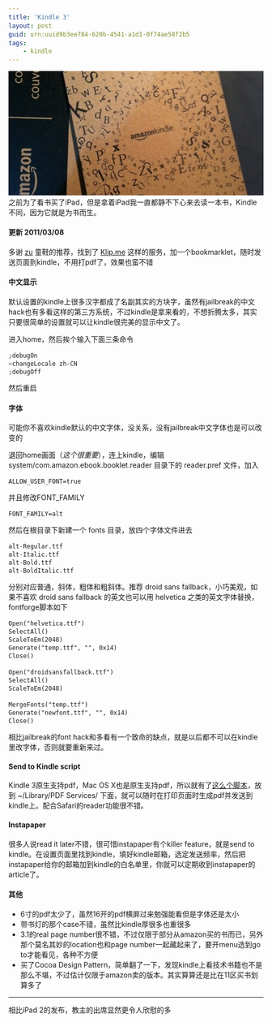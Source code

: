```yaml
---
title: 'Kindle 3'
layout: post
guid: urn:uuid9b3ee784-620b-4541-a1d1-0f74ae58f2b5
tags:
    - kindle
---
```


![""](/media/images/2011/03/07/kindle.jpg)
之前为了看书买了iPad，但是拿着iPad我一直都静不下心来去读一本书，Kindle不同，因为它就是为书而生。

#### 更新 2011/03/08

多谢 [zu](http://gopherwood.info/2011/03/07/kindle.html#comment-161751394) 童鞋的推荐，找到了 [Klip.me](http://www.klip.me/) 这样的服务，加一个bookmarklet，随时发送页面到kindle，不用打pdf了，效果也蛮不错

#### 中文显示

默认设置的kindle上很多汉字都成了名副其实的方块字，虽然有jailbreak的中文hack也有多看这样的第三方系统，不过kindle是拿来看的，不想折腾太多，其实只要很简单的设置就可以让kindle很完美的显示中文了。

进入home，然后挨个输入下面三条命令

    ;debugOn
    ~changeLocale zh-CN
    ;debugOff
    
然后重启

#### 字体

可能你不喜欢kindle默认的中文字体，没关系，没有jailbreak中文字体也是可以改变的

退回home画面（*这个很重要*），连上kindle，编辑 system/com.amazon.ebook.booklet.reader 目录下的 reader.pref 文件，加入

    ALLOW_USER_FONT=true
    
并且修改FONT_FAMILY

    FONT_FAMILY=alt
    
然后在根目录下新建一个 fonts 目录，放四个字体文件进去

    alt-Regular.ttf
    alt-Italic.ttf
    alt-Bold.ttf
    alt-BoldItalic.ttf
    
分别对应普通，斜体，粗体和粗斜体。推荐 droid sans fallback，小巧美观，如果不喜欢 droid sans fallback 的英文也可以用 helvetica 之类的英文字体替换，fontforge脚本如下

    Open("helvetica.ttf")
    SelectAll()
    ScaleToEm(2048)
    Generate("temp.ttf", "", 0x14)
    Close()

    Open("droidsansfallback.ttf")
    SelectAll()
    ScaleToEm(2048)

    MergeFonts("temp.ttf")
    Generate("newfont.ttf", "", 0x14)
    Close()

相比jailbreak的font hack和多看有一个致命的缺点，就是以后都不可以在kindle里改字体，否则就要重新来过。

#### Send to Kindle script

Kindle 3原生支持pdf，Mac OS X也是原生支持pdf，所以就有了[这么个脚本](https://github.com/waynezhang/SendToKindle)，放到 ~/Library/PDF Services/ 下面，就可以随时在打印页面时生成pdf并发送到kindle上。配合Safari的reader功能很不错。

#### Instapaper

很多人说read it later不错，很可惜instapaper有个killer feature，就是send to kindle。在设置页面里找到kindle，填好kindle邮箱，选定发送频率，然后把instapaper给你的邮箱加到kindle的白名单里，你就可以定期收到instapaper的article了。

#### 其他

-   6寸的pdf太少了，虽然16开的pdf横屏过来勉强能看但是字体还是太小
-   带书灯的那个case不错，虽然比kindle厚很多也重很多
-   3.1的real page number很不错，不过仅限于部分从amazon买的书而已，另外那个莫名其妙的location也和page number一起藏起来了，要开menu选到go to才能看见，各种不方便
-   买了Cocoa Design Pattern，简单翻了一下，发现kindle上看技术书籍也不是那么不堪，不过估计仅限于amazon卖的版本。其实算算还是比在11区买书划算多了

---
相比iPad 2的发布，教主的出席显然更令人欣慰的多

